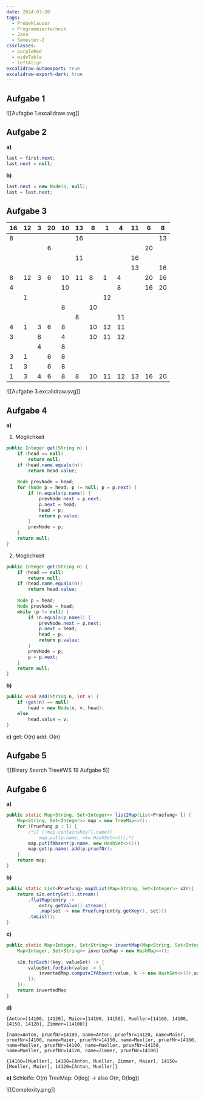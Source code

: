 ```yaml
---
date: 2024-07-20
tags:
  - Probeklausur
  - Programmiertechnik
  - Java
  - Semester-2
cssclasses:
  - purpleRed
  - wideTable
  - leftAlign
excalidraw-autoexport: true
excalidraw-export-dark: true
---
```

## Aufgabe 1
![[Aufagbe 1.excalidraw.svg]]

## Aufgabe 2
**a)**
```java
last = first.next;
last.next = null;
```
**b)**
```java
last.next = new Node(4, null);
last = last.next;
```

## Aufgabe 3

| 16  | 12  | 3   | 20  | 10  | 13  | 8   | 1   | 4   | 11  | 6   | 8   |
| --- | --- | --- | --- | --- | --- | --- | --- | --- | --- | --- | --- |
| 8   |     |     |     |     | 16  |     |     |     |     |     | 13  |
|     |     |     | 6   |     |     |     |     |     |     | 20  |     |
|     |     |     |     |     | 11  |     |     |     | 16  |     |     |
|     |     |     |     |     |     |     |     |     | 13  |     | 16  |
| 8   | 12  | 3   | 6   | 10  | 11  | 8   | 1   | 4   |     | 20  | 16  |
| 4   |     |     |     | 10  |     |     |     | 8   |     | 16  | 20  |
|     | 1   |     |     |     |     |     | 12  |     |     |     |     |
|     |     |     |     | 8   |     | 10  |     |     |     |     |     |
|     |     |     |     |     | 8   |     |     | 11  |     |     |     |
| 4   | 1   | 3   | 6   | 8   |     | 10  | 12  | 11  |     |     |     |
| 3   |     | 8   |     | 4   |     | 10  | 11  | 12  |     |     |     |
|     |     | 4   |     | 8   |     |     |     |     |     |     |     |
| 3   | 1   |     | 6   | 8   |     |     |     |     |     |     |     |
| 1   | 3   |     | 6   | 8   |     |     |     |     |     |     |     |
| 1   | 3   | 4   | 6   | 8   | 8   | 10  | 11  | 12  | 13  | 16  | 20  |

![[Aufgabe 3.excalidraw.svg]]

## Aufgabe 4
**a)**
1. Möglichkeit
```java
public Integer get(String n) {
	if (head == null)
		return null;
	if (head.name.equals(n))
		return head.value;
		
	Node prevNode = head;
	for (Node p = head; p != null; p = p.next) {
		if (n.equals(p.name)) {
			prevNode.next = p.next;
			p.next = head;
			head = p;
			return p.value;
		}
		prevNode = p;
	}
	return null;
}
```

2. Möglichkeit
```java
public Integer get(String n) {
	if (head == null)
		return null;
	if (head.name.equals(n))
		return head.value;
	
	Node p = head;
	Node prevNode = head;
	while (p != null) {
		if (n.equals(p.name)) {
			prevNode.next = p.next;
			p.next = head;
			head = p;
			return p.value;
		}
		prevNode = p;
		p = p.next;
	}
	return null;
}
```

**b)**
```java
public void add(String n, int v) {
	if (get(n) == null)
		head = new Node(n, v, head);
	else
		head.value = v;
} 
```

**c)**
get: O(n)
add: O(n)
## Aufgabe 5
![[Binary Search Tree#WS 19 Aufgabe 5]]
## Aufgabe 6
**a)**
```java
public static Map<String, Set<Integer>> list2Map(List<Pruefung> l) {
	Map<String, Set<Integer>> map = new TreeMap<>();
	for (Pruefung p : l) {
		/*if (!map.containsKey(l.name))
			map.put(p.name, new HashSet<>());*/
		map.putIfAbsent(p.name, new HashSet<>()))
		map.get(p.name).add(p.pruefNr);
	}
	return map;
}
```

**b)**
```java
public static List<Pruefung> map2List(Map<String, Set<Integer>> s2n){
	return s2n.entrySet().stream()
		.flatMap(entry -> 
			entry.getValue().stream()
			.map(set -> new Pruefung(entry.getKey(), set)))
		.toList();
}
```

**c)**
```java
public static Map<Integer, Set<String>> invertMap(Map<String, Set<Integer>> s2n) {
	Map<Integer, Set<String>> invertedMap = new HashMap<>();
	
	s2n.forEach((key, valueSet) -> {
		valueSet.forEach(value -> {
			invertedMap.computeIfAbsent(value, k -> new HashSet<>()).add(key)
		});
	});
	return invertedMap
}
```

**d)**
```Excel
{Anton=[14100, 14120], Maier=[14100, 14150], Mueller=[14160, 14100, 14150, 14120], Zimmer=[14100]}

[name=Anton, pruefNr=14100, name=Anton, pruefNr=14120, name=Maier, pruefNr=14100, name=Maier, pruefNr=14150, name=Mueller, pruefNr=14160, name=Mueller, pruefNr=14100, name=Mueller, pruefNr=14150, name=Mueller, pruefNr=14120, name=Zimmer, pruefNr=14100]
 
{14160=[Mueller], 14100=[Anton, Mueller, Zimmer, Maier], 14150=[Mueller, Maier], 14120=[Anton, Mueller]}
```

**e)**
Schleife: O(n)
TreeMap: O(log) 
-> also O(n, O(log))

![[Complexity.png]]

